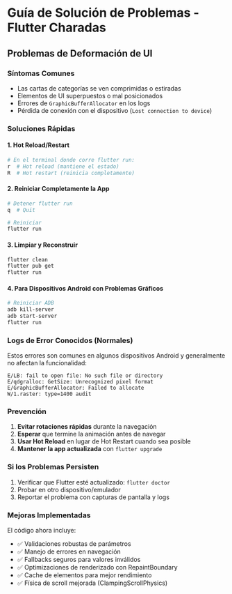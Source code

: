 # Guía de Solución de Problemas - Flutter Charadas

## Problemas de Deformación de UI

### Síntomas Comunes
- Las cartas de categorías se ven comprimidas o estiradas
- Elementos de UI superpuestos o mal posicionados
- Errores de `GraphicBufferAllocator` en los logs
- Pérdida de conexión con el dispositivo (`Lost connection to device`)

### Soluciones Rápidas

#### 1. Hot Reload/Restart
```bash
# En el terminal donde corre flutter run:
r  # Hot reload (mantiene el estado)
R  # Hot restart (reinicia completamente)
```

#### 2. Reiniciar Completamente la App
```bash
# Detener flutter run
q  # Quit

# Reiniciar
flutter run
```

#### 3. Limpiar y Reconstruir
```bash
flutter clean
flutter pub get
flutter run
```

#### 4. Para Dispositivos Android con Problemas Gráficos
```bash
# Reiniciar ADB
adb kill-server
adb start-server
flutter run
```

### Logs de Error Conocidos (Normales)

Estos errores son comunes en algunos dispositivos Android y generalmente no afectan la funcionalidad:

```
E/LB: fail to open file: No such file or directory
E/qdgralloc: GetSize: Unrecognized pixel format
E/GraphicBufferAllocator: Failed to allocate
W/1.raster: type=1400 audit
```

### Prevención

1. **Evitar rotaciones rápidas** durante la navegación
2. **Esperar** que termine la animación antes de navegar
3. **Usar Hot Reload** en lugar de Hot Restart cuando sea posible
4. **Mantener la app actualizada** con `flutter upgrade`

### Si los Problemas Persisten

1. Verificar que Flutter esté actualizado: `flutter doctor`
2. Probar en otro dispositivo/emulador
3. Reportar el problema con capturas de pantalla y logs

### Mejoras Implementadas

El código ahora incluye:
- ✅ Validaciones robustas de parámetros
- ✅ Manejo de errores en navegación
- ✅ Fallbacks seguros para valores inválidos
- ✅ Optimizaciones de renderizado con RepaintBoundary
- ✅ Cache de elementos para mejor rendimiento
- ✅ Física de scroll mejorada (ClampingScrollPhysics) 
